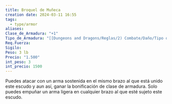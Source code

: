 ```yaml
---
title: Broquel de Muñeca
creation date: 2024-03-11 16:55
tags:
  - type/armor
aliases: 
Clase_de_Armadura: "+1"
Tipo_de_Armadura: "[[Dungeons and Dragons/Reglas/2) Combate/Daño/Tipo de Armadura/Escudo|Escudo]]"
Req.Fuerza: 
Sigilo: 
Peso: 3 lb
Precio: "1.500"
int_peso: 3
int_precio: 1500
---
```

Puedes atacar con un arma sostenida en el mismo brazo al que está unido este escudo y aun así, ganar la bonificación de clase de armadura. Solo puedes empuñar un arma ligera en cualquier brazo al que esté sujeto este escudo.